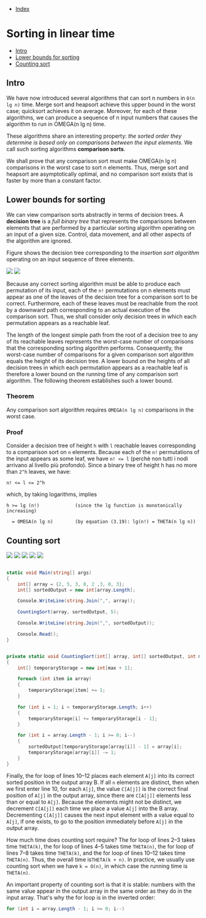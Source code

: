 * [Index](https://github.com/KiraDiShira/AlgorithmsAndDataStructures/blob/master/README.md#project-title)

# Sorting in linear time

* [Intro](#intro)
* [Lower bounds for sorting](#lower-bounds-for-sorting)
* [Counting sort](#counting-sort)

## Intro

We have now introduced several algorithms that can sort n numbers in `O(n lg n)` time. Merge sort and heapsort achieve this upper bound in the worst case; quicksort achieves it on average. Moreover, for each of these algorithms, we can produce a sequence of n input numbers that causes the algorithm to run in OMEGA(n lg n) time.

These algorithms share an interesting property: *the sorted order they determine is based only on comparisons between the input elements*. We call such sorting algorithms **comparison sorts**.

We shall prove that any comparison sort must make OMEGA(n lg n) comparisons in the worst case to sort n elements. Thus, merge sort and heapsort are asymptotically optimal, and no comparison sort exists that is faster by more than a constant factor.

## Lower bounds for sorting

We can view comparison sorts abstractly in terms of decision trees. A **decision tree** is a *full binary tree* that represents the comparisons between elements that are performed by a particular sorting algorithm operating on an input of a given size. Control, data movement, and all other aspects of the algorithm are ignored.

Figure shows the decision tree corresponding to the *insertion sort algorithm* operating on an input sequence of three elements.

<img src="https://github.com/KiraDiShira/AlgorithmsAndDataStructures/blob/master/RepoFiles/SortingInLinearTime/Images/slt1.PNG" />

<img src="https://github.com/KiraDiShira/AlgorithmsAndDataStructures/blob/master/RepoFiles/SortingInLinearTime/Images/slt2.PNG" />

Because any correct sorting algorithm must be able to produce each permutation of its input, each of the `n!` permutations on n elements must appear as one of the leaves of the decision tree for a comparison sort to be correct. Furthermore, each of these leaves must be reachable from the root by a downward path corresponding to an actual execution of the comparison sort. Thus, we shall consider only decision trees in which each permutation appears as a reachable leaf.

The length of the longest simple path from the root of a decision tree to any of its reachable leaves represents the worst-case number of comparisons that the corresponding sorting algorithm performs. Consequently, the worst-case number of comparisons for a given comparison sort algorithm equals the height of its decision tree. A lower bound on the heights of all decision trees in which each permutation appears as a reachable leaf is therefore a lower bound on the running time of any comparison sort algorithm. The following theorem establishes such a lower bound.

### Theorem

Any comparison sort algorithm requires `OMEGA(n lg n)` comparisons in the worst case.

### Proof 

Consider a decision tree of height `h` with `l` reachable leaves corresponding to a comparison sort on `n` elements. Because each of the `n!` permutations of the input appears as some leaf, we have `n! <= l` (perchè non tutti i nodi arrivano al livello più profondo). Since a binary tree of height h has no more than `2^h` leaves, we have:

```
n! <= l <= 2^h

```

which, by taking logarithms, implies

```
h >= lg (n!)             (since the lg function is monotonically increasing)

  = OMEGA(n lg n)        (by equation (3.19): lg(n!) = THETA(n lg n))

```

## Counting sort

<img src="https://github.com/KiraDiShira/AlgorithmsAndDataStructures/blob/master/RepoFiles/SortingInLinearTime/Images/slt3.PNG" />

<img src="https://github.com/KiraDiShira/AlgorithmsAndDataStructures/blob/master/RepoFiles/SortingInLinearTime/Images/slt4.PNG" />

<img src="https://github.com/KiraDiShira/AlgorithmsAndDataStructures/blob/master/RepoFiles/SortingInLinearTime/Images/slt5.PNG" />

<img src="https://github.com/KiraDiShira/AlgorithmsAndDataStructures/blob/master/RepoFiles/SortingInLinearTime/Images/slt6.PNG" />

<img src="https://github.com/KiraDiShira/AlgorithmsAndDataStructures/blob/master/RepoFiles/SortingInLinearTime/Images/slt7.PNG" />

```c#

static void Main(string[] args)
{
    int[] array = {2, 5, 3, 0, 2 ,3, 0, 3};
    int[] sortedOutput = new int[array.Length];

    Console.WriteLine(string.Join(",", array));

    CountingSort(array, sortedOutput, 5);

    Console.WriteLine(string.Join(",", sortedOutput));

    Console.Read();
}


private static void CountingSort(int[] array, int[] sortedOutput, int max)
{
    int[] temporaryStorage = new int[max + 1];

    foreach (int item in array)
    {
        temporaryStorage[item] += 1;
    }   

    for (int i = 1; i < temporaryStorage.Length; i++)
    {
        temporaryStorage[i] += temporaryStorage[i - 1];
    } 

    for (int i = array.Length - 1; i >= 0; i--)
    {
        sortedOutput[temporaryStorage[array[i]] - 1] = array[i];
        temporaryStorage[array[i]] -= 1;
    }
}

```
Finally, the for loop of lines 10–12 places each element `A[j]` into its correct sorted position in the output array B. If all `n` elements are distinct, then when we first enter line 10, for each `A[j]`, the value `C[A[j]]` is the correct final position of `A[j]` in the output array, since there are `C[A[j]]` elements less than or equal to `A[j]`. Because the elements might not be distinct, we decrement `C[A[j]]` each time we place a value `A[j]` into the B array. Decrementing `C[A[j]]` causes the next input element with a value equal to `A[j]`, if one exists, to go to the position immediately before `A[j]` in the output array.

How much time does counting sort require? The for loop of lines 2–3 takes time `THETA(k)`, the for loop of lines 4–5 takes time `THETA(n)`, the for loop of lines 7–8 takes time `THETA(k)`, and the for loop of lines 10–12 takes time `THETA(n)`. Thus, the overall time is`THETA(k + n)`. In practice, we usually use counting sort when we have `k = O(n)`, in which case the running time is `THETA(n)`.

An important property of counting sort is that it is stable: numbers with the same value appear in the output array in the same order as they do in the input array. That's why the for loop is in the inverted order:

```c#
for (int i = array.Length - 1; i >= 0; i--)
```
